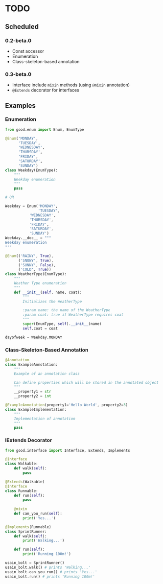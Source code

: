 # TODO

## Scheduled

### 0.2-beta.0
- Const accessor
- Enumeration
- Class-skeleton-based annotation

### 0.3-beta.0
- Interface include `mixin` methods (using `@mixin` annotation)
- `@Extends` decorator for interfaces

## Examples

### Enumeration

```python
from good.enum import Enum, EnumType

@Enum('MONDAY',
      'TUESDAY',
      'WEDNESDAY',
      'THURSDAY',
      'FRIDAY',
      'SATURDAY',
      'SUNDAY')
class Weekday(EnumType):
    """
    Weekday enumeration
    """
    pass

# OR

Weekday = Enum('MONDAY', 
               'TUESDAY', 
	       'WEDNESDAY', 
	       'THURSDAY', 
	       'FRIDAY', 
	       'SATURDAY', 
	       'SUNDAY')
Weekday.__doc__ = """
Weekday enumeration
"""

@Enum(('RAINY', True),
      ('SNOWY', True),
      ('SUNNY', False),
      ('COLD', True))
class WeatherType(EnumType):
    """
    Weather Type enumeration
    """
    def __init__(self, name, coat):
        """
        Initializes the WeatherType

        :param name: the name of the WeatherType
        :param coat: true if WeatherType requires coat
        """
        super(EnumType, self).__init__(name)
        self.coat = coat

dayofweek = Weekday.MONDAY
```

### Class-Skeleton-Based Annotation

```python
@Annotation
class ExampleAnnotation:
    """
    Example of an annotation class

    Can define properties which will be stored in the annotated object
    """
    __property1 = str
    __property2 = int

@ExampleAnnotation(property1='Hello World', property2=3)
class ExampleImplementation:
    """
    Implementation of annotation
    """
    pass
```

### IExtends Decorator

```python
from good.interface import Interface, Extends, Implements

@Interface
class Walkable:
    def walk(self):
        pass

@Extends(Walkable)
@Interface
class Runnable:
    def run(self):
        pass
	
    @mixin
    def can_you_run(self):
        print('Yes...')

@Implements(Runnable)
class SprintRunner:
    def walk(self):
        print('Walking...')

    def run(self):
        print('Running 100m!')

usain_bolt = SprintRunner()
usain_bolt.walk() # prints 'Walking...'
usain_bolt.can_you_run() # prints 'Yes...'
usain_bolt.run() # prints 'Running 100m!'
```
